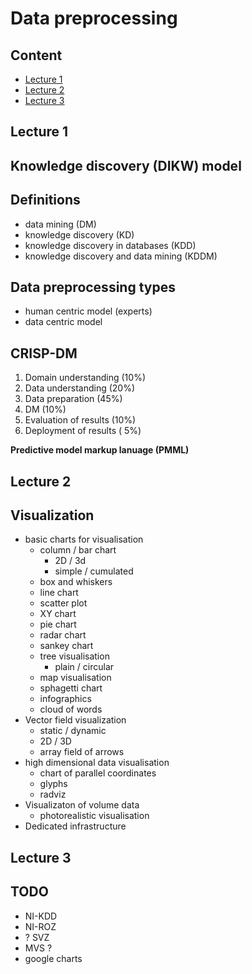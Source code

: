 # Data preprocessing

## Content
- [Lecture 1](#lecture-1)
- [Lecture 2](#lecture-2)
- [Lecture 3](#lecture-3)


## Lecture 1

## Knowledge discovery (DIKW) model

## Definitions
- data mining (DM)
- knowledge discovery (KD)
- knowledge discovery in databases (KDD)
- knowledge discovery and data mining (KDDM)

## Data preprocessing types
- human centric model (experts)
- data centric model

## CRISP-DM

1. Domain understanding     (10%)
2. Data understanding       (20%)
3. Data preparation         (45%)
4. DM                       (10%)
5. Evaluation of results    (10%)
6. Deployment of results    ( 5%)

**Predictive model markup lanuage (PMML)**

## Lecture 2

## Visualization

- basic charts for visualisation
    + column / bar chart
        * 2D / 3d
        * simple / cumulated
    + box and whiskers
    + line chart
    + scatter plot
    + XY chart
    + pie chart
    + radar chart
    + sankey chart
    + tree visualisation
        * plain / circular
    + map visualisation
    + sphagetti chart
    + infographics
    + cloud of words
- Vector field visualization
    + static / dynamic
    + 2D / 3D
    + array field of arrows
- high dimensional data visualisation
    + chart of parallel coordinates
    + glyphs
    + radviz
- Visualizaton of volume data
    + photorealistic visualisation
- Dedicated infrastructure

## Lecture 3

## TODO

- NI-KDD
- NI-ROZ
- ? SVZ
- MVS ?
- google charts